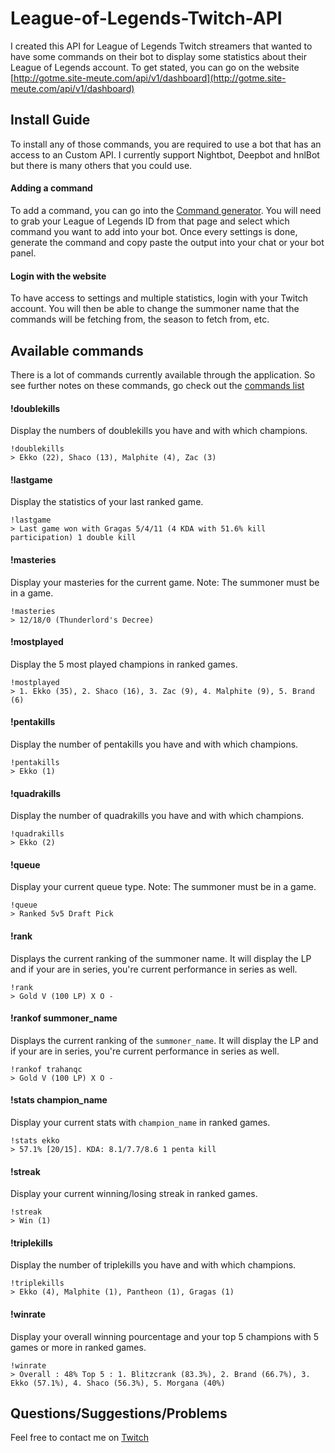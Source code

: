 # League-of-Legends-Twitch-API
I created this API for League of Legends Twitch streamers that wanted to have some commands on their bot to display some statistics about their League of Legends account.  To get stated, you can go on the website [http://gotme.site-meute.com/api/v1/dashboard](http://gotme.site-meute.com/api/v1/dashboard)


## Install Guide
To install any of those commands, you are required to use a bot that has an access to an Custom API.  I currently support Nightbot, Deepbot and hnlBot but there is many others that you could use.

#### Adding a command
To add a command, you can go into the [Command generator](http://gotne.site-meute.com/api/v1/command-generator).  You will need to grab your League of Legends ID from that page and select which command you want to add into your bot.  Once every settings is done, generate the command and copy paste the output into your chat or your bot panel.

#### Login with the website
To have access to settings and multiple statistics, login with your Twitch account.  You will then be able to change the summoner name that the commands will be fetching from, the season to fetch from, etc.

## Available commands
There is a lot of commands currently available through the application.  So see further notes on these commands, go check out the [commands list](http://gotme.site-meute.com/api/v1/dashboard)

#### !doublekills
Display the numbers of doublekills you have and with which champions.
```
!doublekills
> Ekko (22), Shaco (13), Malphite (4), Zac (3)
```

#### !lastgame
Display the statistics of your last ranked game.
```
!lastgame
> Last game won with Gragas 5/4/11 (4 KDA with 51.6% kill participation) 1 double kill
```

#### !masteries
Display your masteries for the current game. Note: The summoner must be in a game.
```
!masteries
> 12/18/0 (Thunderlord's Decree)
```

#### !mostplayed
Display the 5 most played champions in ranked games.
```
!mostplayed
> 1. Ekko (35), 2. Shaco (16), 3. Zac (9), 4. Malphite (9), 5. Brand (6)
```

#### !pentakills
Display the number of pentakills you have and with which champions.
```
!pentakills
> Ekko (1)
```

#### !quadrakills
Display the number of quadrakills you have and with which champions.
```
!quadrakills
> Ekko (2)
```

#### !queue
Display your current queue type. Note: The summoner must be in a game.
```
!queue
> Ranked 5v5 Draft Pick
```

#### !rank
Displays the current ranking of the summoner name.  It will display the LP and if your are in series, you're current performance in series as well.
```
!rank
> Gold V (100 LP) X O -
```

#### !rankof summoner_name
Displays the current ranking of the `summoner_name`.  It will display the LP and if your are in series, you're current performance in series as well.
```
!rankof trahanqc
> Gold V (100 LP) X O -
```

#### !stats champion_name
Display your current stats with `champion_name` in ranked games.
```
!stats ekko
> 57.1% [20/15]. KDA: 8.1/7.7/8.6 1 penta kill
```

#### !streak
Display your current winning/losing streak in ranked games.
```
!streak
> Win (1)
```

#### !triplekills
Display the number of triplekills you have and with which champions.
```
!triplekills
> Ekko (4), Malphite (1), Pantheon (1), Gragas (1)
```

#### !winrate
Display your overall winning pourcentage and your top 5 champions with 5 games or more in ranked games.
```
!winrate
> Overall : 48% Top 5 : 1. Blitzcrank (83.3%), 2. Brand (66.7%), 3. Ekko (57.1%), 4. Shaco (56.3%), 5. Morgana (40%)
```

## Questions/Suggestions/Problems
Feel free to contact me on [Twitch](http://www.twitch.tv/trahanqc/profile)
